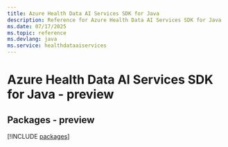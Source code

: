 ```yaml
---
title: Azure Health Data AI Services SDK for Java
description: Reference for Azure Health Data AI Services SDK for Java
ms.date: 07/17/2025
ms.topic: reference
ms.devlang: java
ms.service: healthdataaiservices
---
```

# Azure Health Data AI Services SDK for Java - preview
## Packages - preview
[!INCLUDE [packages](health-data-ai-services-index.md)]